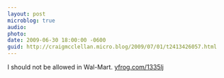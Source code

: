 ```yaml
---
layout: post
microblog: true
audio: 
photo: 
date: 2009-06-30 18:00:00 -0600
guid: http://craigmcclellan.micro.blog/2009/07/01/t2413426057.html
---
```

I should not be allowed in Wal-Mart.  [yfrog.com/1335lj](http://yfrog.com/1335lj)
